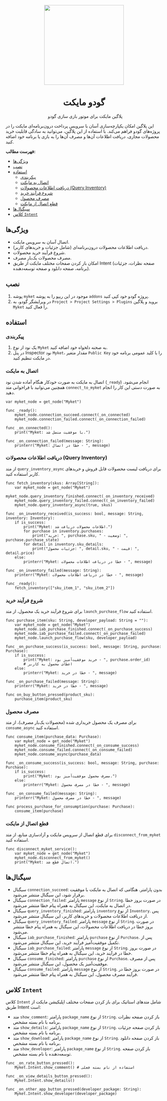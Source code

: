 <p align="center"> <img src="https://myket.ir/core/images/logo/icon.svg" width="256" height="256"> </p>

<h1 align="center"> گودو مایکت </h1>

<p align="center">  پلاگین مایکت برای موتور بازی سازی گودو </p>

این پلاگین امکان یکپارچه‌سازی آسان با سرویس پرداخت درون‌برنامه‌ای مایکت را در پروژه‌های گودو فراهم می‌کند. با استفاده از این پلاگین، می‌توانید به سادگی قابلیت خرید محصولات مجازی، دریافت اطلاعات آن‌ها و مصرف آن‌ها را به بازی یا برنامه خود اضافه کنید.

**فهرست مطالب:**

* [ویژگی‌ها](#ویژگی-ها)
* [نصب](#نصب)
* [استفاده](#استفاده)
    * [پیکربندی](#پیکربندی)
    * [اتصال به مایکت](#اتصال-به-مایکت)
    * [دریافت اطلاعات محصولات (Query Inventory)](#دریافت-اطلاعات-محصولات-query-inventory)
    * [شروع فرآیند خرید](#شروع-فرآیند-خرید)
    * [مصرف محصول](#مصرف-محصول)
    * [قطع اتصال از مایکت](#قطع-اتصال-از-مایکت)
* [سیگنال‌ها](#سیگنال‌ها)
* [کلاس `Intent`](#کلاس-intent)

## ویژگی‌ها

* اتصال آسان به سرویس مایکت.
* دریافت اطلاعات محصولات درون‌برنامه‌ای (شامل جزئیات و خریدهای کاربر).
* شروع فرآیند خرید محصولات.
* مصرف محصولات یک‌بار مصرف.
* امکان باز کردن صفحات مختلف مایکت از طریق Intent (صفحه نظرات، جزئیات برنامه، صفحه دانلود و صفحه توسعه‌دهنده).

## نصب

1.  پوشه `myket` موجود در این ریپو را به پوشه `addons` پروژه گودو خود کپی کنید.
2.  در ویرایشگر گودو، به `Project > Project Settings > Plugins` بروید و پلاگین `Myket` را فعال کنید.

## استفاده

### پیکربندی

1.  یک نود از نوع `Myket` به صحنه دلخواه خود اضافه کنید.
2.  در پنل Inspector نود `Myket`، مقدار متغیر `Public Key` را با کلید عمومی برنامه خود در مایکت تنظیم کنید.

### اتصال به مایکت

اتصال به مایکت به صورت خودکار هنگام آماده شدن نود (`_ready`) انجام می‌شود. همچنین می‌توانید با فراخوانی متد `connect_to_myket` به صورت دستی این کار را انجام دهید.

```gdscript
var myket_node = get_node("Myket")

func _ready():
	myket_node.connection_succeed.connect(_on_connected)
	myket_node.connection_failed.connect(_on_connection_failed)

func _on_connected():
	print("Myket: با موفقیت متصل شد.")

func _on_connection_failed(message: String):
	printerr("Myket: خطا در اتصال - ", message)
```

### دریافت اطلاعات محصولات (Query Inventory)

از متد `query_inventory_async` برای دریافت لیست محصولات قابل فروش و خریدهای کاربر استفاده کنید.

```gdscript
func fetch_inventory(skus: Array[String]):
	var myket_node = get_node("Myket")
	myket_node.query_inventory_finished.connect(_on_inventory_received)
	myket_node.query_inventory_failed.connect(_on_inventory_failed)
	myket_node.query_inventory_async(true, skus)

func _on_inventory_received(is_success: bool, message: String, inventory: Inventory):
	if is_success:
		print("Myket: اطلاعات محصولات دریافت شد.")
		for purchase in inventory.purchases:
			print("خرید: ", purchase.sku, " - وضعیت: ", purchase.purchase_state)
		for detail in inventory.sku_details:
			print("جزئیات محصول: ", detail.sku, " - قیمت: ", detail.price)
	else:
		printerr("Myket: خطا در دریافت اطلاعات محصولات - ", message)

func _on_inventory_failed(message: String):
	printerr("Myket: خطا در دریافت اطلاعات محصولات - ", message)

func _ready():
	fetch_inventory(["sku_item_1", "sku_item_2"])
```

### شروع فرآیند خرید

برای شروع فرآیند خرید یک محصول، از متد `launch_purchase_flow` استفاده کنید.

```gdscript
func purchase_item(sku: String, developer_payload: String = ""):
	var myket_node = get_node("Myket")
	myket_node.iab_purchase_finished.connect(_on_purchase_success)
	myket_node.iab_purchase_failed.connect(_on_purchase_failed)
	myket_node.launch_purchase_flow(sku, developer_payload)

func _on_purchase_success(is_success: bool, message: String, purchase: Purchase):
	if is_success:
		print("Myket: خرید موفقیت‌آمیز بود - ", purchase.order_id)
		# اعطای محصول به کاربر
	else:
		printerr("Myket: خطا در خرید - ", message)

func _on_purchase_failed(message: String):
	printerr("Myket: خطا در خرید - ", message)

func on_buy_button_pressed(product_sku):
	purchase_item(product_sku)
```

### مصرف محصول

برای مصرف یک محصول خریداری شده (محصولات یک‌بار مصرف)، از متد `consume_async` استفاده کنید.

```gdscript
func consume_item(purchase_data: Purchase):
	var myket_node = get_node("Myket")
	myket_node.consume_finished.connect(_on_consume_success)
	myket_node.consume_failed.connect(_on_consume_failed)
	myket_node.consume_async(purchase_data)

func _on_consume_success(is_success: bool, message: String, purchase: Purchase):
	if is_success:
		print("Myket: مصرف محصول موفقیت‌آمیز بود.")
	else:
		printerr("Myket: خطا در مصرف محصول - ", message)

func _on_consume_failed(message: String):
	printerr("Myket: خطا در مصرف محصول - ", message)

func process_purchase_for_consumption(purchase: Purchase):
	consume_item(purchase)
```

### قطع اتصال از مایکت

برای قطع اتصال از سرویس مایکت و آزادسازی منابع، از متد `disconnect_from_myket` استفاده کنید.

```gdscript
func disconnect_myket_service():
	var myket_node = get_node("Myket")
	myket_node.disconnect_from_myket()
	print("Myket: اتصال قطع شد.")
```

## سیگنال‌ها

* سیگنال `connection_succeed`: بدون پارامتر. هنگامی که اتصال به مایکت با موفقیت برقرار شود، این سیگنال منتشر می‌شود.
* سیگنال `connection_failed`: پارامتر `message` از نوع `String`. در صورت بروز خطا در اتصال به مایکت، این سیگنال به همراه پیام خطا منتشر می‌شود.
* سیگنال `query_inventory_finished`: پارامتر `inventory` از نوع `Inventory`. پس از دریافت اطلاعات محصولات و خریدهای کاربر، این سیگنال منتشر می‌شود.
* سیگنال `query_inventory_failed`: پارامتر `message` از نوع `String`. در صورت بروز خطا در دریافت اطلاعات محصولات، این سیگنال به همراه پیام خطا منتشر می‌شود.
* سیگنال `iab_purchase_finished`: پارامتر `purchase` از نوع `Purchase`. پس از تکمیل موفقیت‌آمیز فرآیند خرید، این سیگنال منتشر می‌شود.
* سیگنال `iab_purchase_failed`: پارامتر `message` از نوع `String`. در صورت بروز خطا در فرآیند خرید، این سیگنال به همراه پیام خطا منتشر می‌شود.
* سیگنال `consume_finished`: پارامتر `purchase` از نوع `Purchase`. پس از مصرف موفقیت‌آمیز یک محصول، این سیگنال منتشر می‌شود.
* سیگنال `consume_failed`: پارامتر `message` از نوع `String`. در صورت بروز خطا در فرآیند مصرف محصول، این سیگنال به همراه پیام خطا منتشر می‌شود.

## کلاس `Intent`

کلاس `Intent` شامل متدهای استاتیک برای باز کردن صفحات مختلف اپلیکیشن مایکت از طریق Intent است:

* متد `show_comment`: پارامتر `package_name` از نوع `String`. باز کردن صفحه نظرات برنامه با نام بسته مشخص.
* متد `show_details`: پارامتر `package_name` از نوع `String`. باز کردن صفحه جزئیات برنامه با نام بسته مشخص.
* متد `show_download`: پارامتر `package_name` از نوع `String`. باز کردن صفحه دانلود برنامه با نام بسته مشخص.
* متد `show_developer`: پارامتر `package_name` از نوع `String`. باز کردن صفحه توسعه‌دهنده با نام بسته مشخص.

```gdscript
func _on_rate_button_pressed():
	Myket.Intent.show_comment() # استفاده از نام بسته فعلی

func _on_view_details_button_pressed():
	Myket.Intent.show_details()

func _on_other_app_button_pressed(developer_package: String):
	Myket.Intent.show_developer(developer_package)
```

